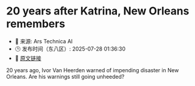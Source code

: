 # 20 years after Katrina, New Orleans remembers
- 📅 来源: Ars Technica AI
- 🕒 发布时间（东八区）: 2025-07-28 01:36:30
- 🔗 [原文链接](https://arstechnica.com/science/2025/07/20-years-after-katrina-natgeo-and-new-orleans-remember/)

20 years ago, Ivor Van Heerden warned of impending disaster in New Orleans. Are his warnings still going unheeded?